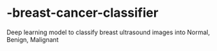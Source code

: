 # -breast-cancer-classifier
Deep learning model to classify breast ultrasound images into Normal, Benign, Malignant

